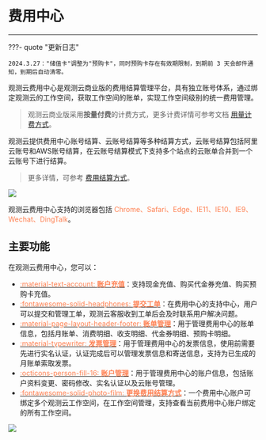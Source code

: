 # 费用中心
---

???- quote "更新日志"

    2024.3.27："储值卡"调整为"预购卡"，同时预购卡存在有效期限制，到期前 3 天会邮件通知，到期后自动清零。


观测云费用中心是观测云商业版的费用结算管理平台，具有独立账号体系，通过绑定观测云的工作空间，获取工作空间的账单，实现工作空间级别的统一费用管理。

> 观测云商业版采用**按量付费**的计费方式，更多计费详情可参考文档 [用量计费方式](../billing-method/index.md)。

观测云提供费用中心账号结算、云账号结算等多种结算方式，云账号结算包括阿里云账号和AWS账号结算，在云账号结算模式下支持多个站点的云账单合并到一个云账号下进行结算。

> 更多详情，可参考 [费用结算方式](../billing-account/index.md)。

![](../img/billing-index-1.png)

观测云费用中心支持的浏览器包括 <font color=coral>Chrome、Safari、Edge、IE11、IE10、IE9、Wechat、DingTalk</font>。


## 主要功能

在观测云费用中心，您可以：

<div class="grid cards" markdown>

- [<font color="coral"> :material-text-account: __账户充值__</font>](../cost-center/account-wallet/index.md)：支持现金充值、购买代金券充值、购买预购卡充值。
- [<font color="coral"> :fontawesome-solid-headphones: __提交工单__</font>](../cost-center/support-center.md)：在费用中心的支持中心，用户可以提交和管理工单，观测云客服收到工单后会及时联系用户解决问题。
- [<font color="coral"> :material-page-layout-header-footer: __账单管理__</font>](../cost-center/billing-management.md)：用于管理费用中心的账单信息，包括月账单、消费明细、收支明细、代金券明细、预购卡明细。
- [<font color="coral"> :material-typewriter: __发票管理__</font>](../cost-center/invoice-management.md)：用于管理费用中心的发票信息，使用前需要先进行实名认证，认证完成后可以管理发票信息和寄送信息，支持为已生成的月账单索取发票。      
- [<font color="coral"> :octicons-person-fill-16: __账户管理__</font>](../cost-center/account-management.md)：用于管理费用中心的账户信息，包括账户资料变更、密码修改、实名认证以及云账号管理。
- [<font color="coral"> :fontawesome-solid-photo-film: __更换费用结算方式__</font>](../billing-account/index.md)：一个费用中心账户可绑定多个观测云工作空间，在工作空间管理，支持查看当前费用中心账户绑定的所有工作空间。
      
</div>



![](../img/3.billing_cost_1.png)

